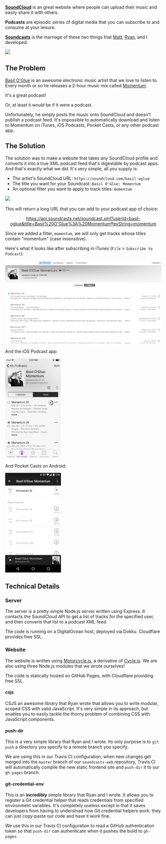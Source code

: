 **[SoundCloud](https://soundcloud.com)** is an great website where people can upload their music and easily share it with others.

**Podcasts** are episodic series of digital media that you can subscribe to and consume at your leisure.

**[Soundcasts](https://www.soundcasts.net)** is the marriage of these two things that [Matt](https://github.com/mmedal), [Ryan](https://github.com/rtsao), and I developed.

[![](soundcasts.png)](soundcasts.png)



## The Problem

[Basil O'Glue](https://soundcloud.com/basil-oglue) is an awesome electronic music artist that we love to listen to.  Every month or so he releases a 2-hour music mix called [Momentum](https://soundcloud.com/basil-oglue/mom-30).

It's a great podcast!

Or, at least it *would* be if it were a podcast.

Unfortunately, he simply posts the music onto SoundCloud and doesn't publish a podcast feed.  It's impossible to automatically download and listen to Momentum on iTunes, iOS Podcasts, Pocket Casts, or any other podcast app.



## The Solution

The solution was to make a website that takes any SoundCloud profile and converts it into a true XML podcast feed that's digestable by podcast apps.  And that's exactly what we did.  It's very simple, all you supply is:

* The artist's SoundCloud URL: `https://soundcloud.com/basil-oglue`
* The title you want for your Soundcast: `Basil O'Glue: Momentum`
* An optional filter you want to apply to track titles: `momentum`

[![](soundcasts-basil-oglue.png)](soundcasts-basil-oglue.png)

This will return a long URL that you can add to your podcast app of choice:

<center>
  <a style="word-wrap: break-word;" href="https://api.soundcasts.net/soundcast.xml?userId=basil-oglue&title=Basil%20O'Glue%3A%20Momentum&regexString=momentum">
    https://api.soundcasts.net/soundcast.xml?userId=basil-oglue&title=Basil%20O'Glue%3A%20Momentum&regexString=momentum
  </a>
</center>

Since we added a filter, `momentum`, we will only get tracks whose titles contain "momentum" (case insensitive).

Here's what it looks like after subscribing in iTunes (`File` > `Subscribe to Podcast`):

[![](itunes-basil-oglue.png)](itunes-basil-oglue.png)

And the iOS Podcast app:

<a href="ios-podcasts-basil-oglue.png">
  <img style="max-height: 320px" src="ios-podcasts-basil-oglue.png" />
</a>

And Pocket Casts on Android:

<a href="pocket-casts-basil-oglue.png">
  <img style="max-height: 320px" src="pocket-casts-basil-oglue.png" />
</a>



## Technical Details

### Server <a href="https://github.com/L33T-KR3W/soundcasts-server"><i class="ss-octocat"></i></a>

The server is a pretty simple Node.js server written using Express.  It contacts the SoundCloud API to get a list of tracks for the specified user, and then converts that list to a podcast XML feed.

The code is running on a DigitalOcean host, deployed via Dokku.  Cloudflare provides free SSL.


### Website <a href="https://github.com/L33T-KR3W/soundcasts-web"><i class="ss-octocat"></i></a>

The website is written using [Motorcycle.js](https://github.com/motorcyclejs), a derivative of [Cycle.js](https://github.com/cyclejs).  We are also using three Node.js modules that we wrote ourselves!

The code is statically hosted on GitHub Pages, with Cloudflare providing free SSL.


#### csjs <a href="https://github.com/rtsao/csjs"><i class="ss-octocat"></i></a>

CSJS an awesome library that Ryan wrote that allows you to write modular, scoped CSS with valid JavaScript.  It's very simple in its approach, but enables you to easily tackle the thorny problem of combining CSS with JavaScript components.


#### push-dir <a href="https://github.com/L33T-KR3W/push-dir"><i class="ss-octocat"></i></a>

This is a very simple library that Ryan and I wrote.  Its only purpose is to `git push` a directory you specify to a remote branch you specify.

We are using this in our Travis CI configuration; when new changes get merged into the `master` branch of our `soundcasts-web` repository, Travis CI will automatically compile the new static frontend site and `push-dir` it to our `gh-pages` branch.


#### git-credential-env <a href="https://github.com/L33T-KR3W/git-credential-env"><i class="ss-octocat"></i></a>

This is an **incredibly** simple library that Ryan and I wrote.  It allows you to register a Git credential helper that reads credentials from specified environment variables.  It's completely useless except in that it saves developers from having to understnad how Git credential helpers work: they can just copy-paste our code and have it work fine.

We use this in our Travis CI configuration to read a GitHub authentication token so that `push-dir` can authenticate when it pushes the build to `gh-pages`.
